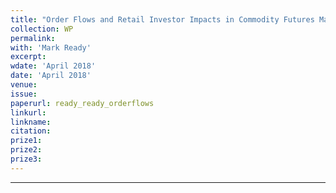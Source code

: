 ```yaml
---
title: "Order Flows and Retail Investor Impacts in Commodity Futures Markets"
collection: WP
permalink: 
with: 'Mark Ready'
excerpt: 
wdate: 'April 2018'
date: 'April 2018'
venue: 
issue:
paperurl: ready_ready_orderflows
linkurl:
linkname:
citation: 
prize1: 
prize2: 
prize3: 
---
```


---
